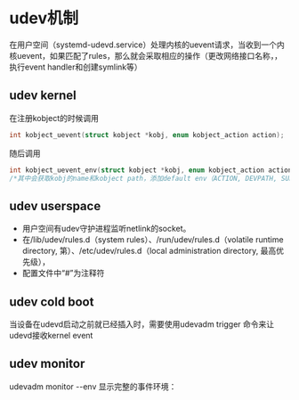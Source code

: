 # udev机制

在用户空间（systemd-udevd.service）处理内核的uevent请求，当收到一个内核uevent，如果匹配了rules，那么就会采取相应的操作（更改网络接口名称，，执行event handler和创建symlink等）

## udev kernel

在注册kobject的时候调用
```c
int kobject_uevent(struct kobject *kobj, enum kobject_action action);
```
随后调用
```c
int kobject_uevent_env(struct kobject *kobj, enum kobject_action action, char *envp_ext[]);
/*其中会获取kobj的name和kobject path，添加default env（ACTION, DEVPATH, SUBSYSTEM），如果后续有附加env(envp_ext)那么也要添加，调用kset的uevent_ops，创建netlink的skb，添加上之前的env，发送数据广播到用户空间（netlink_broadcast_filtered）*/
```
## udev userspace

- 用户空间有udev守护进程监听netlink的socket。
- 在/lib/udev/rules.d（system rules）、/run/udev/rules.d（volatile runtime directory, 第）、/etc/udev/rules.d（local administration directory, 最高优先级），  
- 配置文件中“#”为注释符

## udev cold boot
当设备在udevd启动之前就已经插入时，需要使用udevadm trigger 命令来让udevd接收kernel event

## udev monitor
udevadm monitor --env 显示完整的事件环境：
